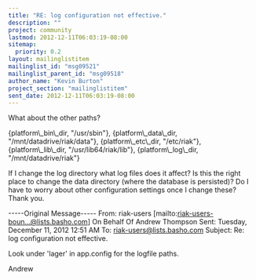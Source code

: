 ```yaml
---
title: "RE: log configuration not effective."
description: ""
project: community
lastmod: 2012-12-11T06:03:19-08:00
sitemap:
  priority: 0.2
layout: mailinglistitem
mailinglist_id: "msg09521"
mailinglist_parent_id: "msg09518"
author_name: "Kevin Burton"
project_section: "mailinglistitem"
sent_date: 2012-12-11T06:03:19-08:00
---
```



What about the other paths? 

 {platform\\_bin\\_dir, "/usr/sbin"},
 {platform\\_data\\_dir, "/mnt/datadrive/riak/data"},
 {platform\\_etc\\_dir, "/etc/riak"},
 {platform\\_lib\\_dir, "/usr/lib64/riak/lib"},
 {platform\\_log\\_dir, "/mnt/datadrive/riak"}

If I change the log directory what log files does it affect? Is this the
right place to change the data directory (where the database is persisted)?
Do I have to worry about other configuration settings once I change these?
Thank you.

-----Original Message-----
From: riak-users [mailto:riak-users-boun...@lists.basho.com] On Behalf Of
Andrew Thompson
Sent: Tuesday, December 11, 2012 12:51 AM
To: riak-users@lists.basho.com
Subject: Re: log configuration not effective.

Look under 'lager' in app.config for the logfile paths.

Andrew
